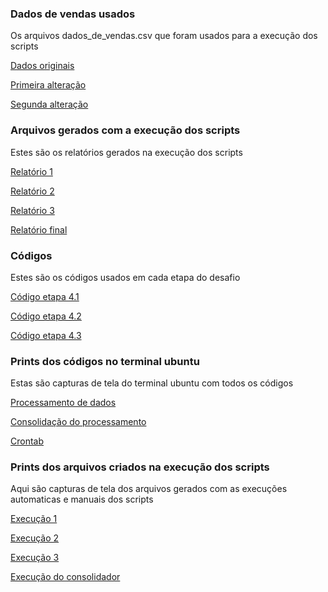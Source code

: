 ### Dados de vendas usados
Os arquivos dados_de_vendas.csv que foram usados para a execução dos scripts

[Dados originais](https://github.com/RafaKammler/Compass-UOL/blob/main/Sprint%201/Desafios/Dados_de_vendas_usados/(Original)dados_de_vendas.csv)

[Primeira alteração](https://github.com/RafaKammler/Compass-UOL/blob/main/Sprint%201/Desafios/Dados_de_vendas_usados/(Segundo)dados_de_vendas.csv)

[Segunda alteração](https://github.com/RafaKammler/Compass-UOL/blob/main/Sprint%201/Desafios/Dados_de_vendas_usados/(Terceiro)dados_de_vendas.csv)

### Arquivos gerados com a execução dos scripts
Estes são os relatórios gerados na execução dos scripts

[Relatório 1](https://github.com/RafaKammler/Compass-UOL/blob/main/Sprint%201/Desafios/arquivos_gerados/relatorio-20240416.txt)

[Relatório 2](https://github.com/RafaKammler/Compass-UOL/blob/main/Sprint%201/Desafios/arquivos_gerados/relatorio-20240417.txt)

[Relatório 3](https://github.com/RafaKammler/Compass-UOL/blob/main/Sprint%201/Desafios/arquivos_gerados/relatorio-20240418.txt)

[Relatório final](https://github.com/RafaKammler/Compass-UOL/blob/main/Sprint%201/Desafios/arquivos_gerados/relatorio_fina.txt)

### Códigos
Estes são os códigos usados em cada etapa do desafio

[Código etapa 4.1](https://github.com/RafaKammler/Compass-UOL/blob/main/Sprint%201/Desafios/codigos/%20processamento_de_vendas.sh)

[Código etapa 4.2](https://github.com/RafaKammler/Compass-UOL/blob/main/Sprint%201/Desafios/codigos/consolidador_de_processamento_de_vendas.sh)

[Código etapa 4.3](https://github.com/RafaKammler/Compass-UOL/blob/main/Sprint%201/Desafios/codigos/crontab)

### Prints dos códigos no terminal ubuntu
Estas são capturas de tela do terminal ubuntu com todos os códigos

[Processamento de dados](https://github.com/RafaKammler/Compass-UOL/blob/main/Sprint%201/Desafios/prints%20de%20execu%C3%A7%C3%A3o/processamento%20de%20dados%20no%20term.png)

[Consolidação do processamento](https://github.com/RafaKammler/Compass-UOL/blob/main/Sprint%201/Desafios/prints%20de%20execu%C3%A7%C3%A3o/consolidador%20do%20processamento%20no%20terminal.png)

[Crontab](https://github.com/RafaKammler/Compass-UOL/blob/main/Sprint%201/Desafios/prints%20de%20execu%C3%A7%C3%A3o/Crontab%20no%20terminal.png)

### Prints dos arquivos criados na execução dos scripts
Aqui são capturas de tela dos arquivos gerados com as execuções automaticas e manuais dos scripts

[Execução 1](https://github.com/RafaKammler/Compass-UOL/blob/main/Sprint%201/Desafios/prints%20de%20execu%C3%A7%C3%A3o/Primeira%20execu%C3%A7%C3%A3o%20autom%C3%A1tica.png)

[Execução 2](https://github.com/RafaKammler/Compass-UOL/blob/main/Sprint%201/Desafios/prints%20de%20execu%C3%A7%C3%A3o/Segunda%20execu%C3%A7%C3%A3o%20autom%C3%A1tica.png)

[Execução 3](https://github.com/RafaKammler/Compass-UOL/blob/main/Sprint%201/Desafios/prints%20de%20execu%C3%A7%C3%A3o/Terceira%20execu%C3%A7%C3%A3o%20autom%C3%A1tica.png)

[Execução do consolidador](https://github.com/RafaKammler/Compass-UOL/blob/main/Sprint%201/Desafios/prints%20de%20execu%C3%A7%C3%A3o/execu%C3%A7%C3%A3o%20da%20consolida%C3%A7%C3%A3o.png)
